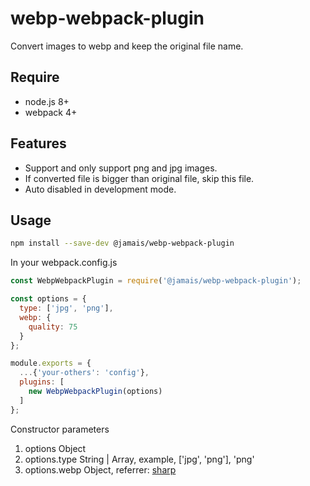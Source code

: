# webp-webpack-plugin
Convert images to webp and keep the original file name.

## Require

* node.js 8+
* webpack 4+

## Features

* Support and only support png and jpg images.
* If converted file is bigger than original file, skip this file.
* Auto disabled in development mode.

## Usage

```bash
npm install --save-dev @jamais/webp-webpack-plugin
```

In your webpack.config.js

```javascript
const WebpWebpackPlugin = require('@jamais/webp-webpack-plugin');

const options = {
  type: ['jpg', 'png'],
  webp: {
    quality: 75
  }
};

module.exports = {
  ...{'your-others': 'config'},
  plugins: [
    new WebpWebpackPlugin(options)
  ]
};
```

Constructor parameters

1. options Object
  1. options.type String | Array, example, ['jpg', 'png'], 'png'
  2. options.webp Object, referrer: [sharp](https://github.com/lovell/sharp)

